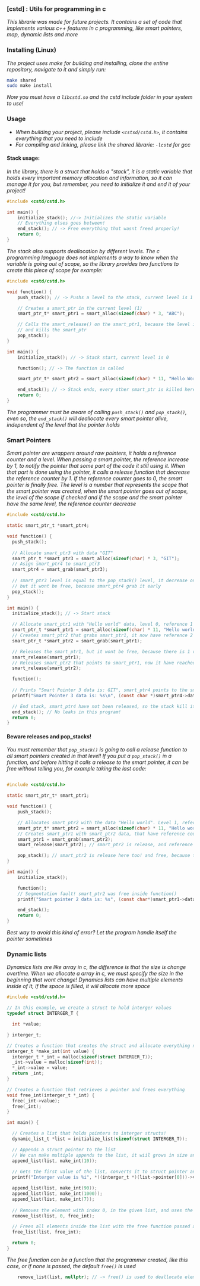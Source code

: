 ### [cstd] : Utils for programming in c

*This librarie was made for future projects. It contains a set of code that implements various 
c++ features in c programming, like smart pointers, map, dynamic lists and more*

### Installing (Linux)

*The project uses make for building and installing, clone the entine repository, navigate to it and simply run:*
```bash
make shared
sudo make install
```
*Now you must have a `libcstd.so` and the cstd include folder in your system to use!*

### Usage

- *When building your project, please include `<cstsd/cstd.h>`, it contains everything that you need to include*
- *For compiling and linking, please link the shared librarie: `-lcstd` for gcc*

#### Stack usage:

*In the library, there is a struct that holds a "stack", it is a static variable that holds every important memory allocation 
and information, so it can manage it for you, but remember, you need to initialize it and end it of your project!*
```c
#include <cstd/cstd.h>

int main() {
    initialize_stack(); //-> Initializes the static variable
    // Everything elses goes between!
    end_stack(); // -> Free everything that wasnt freed properly!
    return 0;
}
```

*The stack also supports deallocation by different levels. The c programming language does not implements a way to know 
when the variable is going out of scope, so the library provides two functions to create this piece of scope for example:*

```c
#include <cstd/cstd.h>

void function() {
    push_stack(); // -> Pushs a level to the stack, current level is 1

    // Creates a smart_ptr in the current level (1)
    smart_ptr_t* smart_ptr1 = smart_alloc(sizeof(char) * 3, "ABC");

    // Calls the smart_release() on the smart_ptr1, because the level is going down to 0 again,
    // and kills the smart_ptr
    pop_stack(); 
}

int main() {
    initialize_stack(); // -> Stack start, current level is 0

    function(); // -> The function is called

    smart_ptr_t* smart_ptr2 = smart_alloc(sizeof(char) * 11, "Hello World");

    end_stack(); // -> Stack ends, every other smart_ptr is killed here. smart_ptr2 is gone now
    return 0;
}

```

*The programmer must be aware of calling `push_stack()` and `pop_stack()`, even so, the `end_stack()` will deallocate every smart pointer alive, independent of the level that the pointer holds*

### Smart Pointers

*Smart pointer are wrappers around raw pointers, it holds a reference counter and a level. When passing a smart pointer, the reference increase by 1, to notify the pointer that some part of the code it still using it. When that part is done using the pointer, it calls a release function that decrease the reference counter by 1. If the reference counter goes to 0, the smart pointer is finally free. The level is a number that represents the scope that the smart pointer was created, when the smart pointer goes out of scope, the level of the scope if checked and if the scope and the smart pointer have the same level, the reference counter decrease*

```c
#include <cstd/cstd.h>

static smart_ptr_t *smart_ptr4;

void function() {
  push_stack();
  
  // Allocate smart_ptr3 with data "GIT"
  smart_ptr_t *smart_ptr3 = smart_alloc(sizeof(char) * 3, "GIT");
  // Asign smart_ptr4 to smart_ptr3
  smart_ptr4 = smart_grab(smart_ptr3);
  
  // smart_ptr3 level is equal to the pop_stack() level, it decrease one reference
  // but it wont be free, because smart_ptr4 grab it early
  pop_stack(); 
}

int main() {
  initialize_stack(); // -> Start stack

  // Allocate smart_ptr1 with "Hello world" data, level 0, reference 1
  smart_ptr_t *smart_ptr1 = smart_alloc(sizeof(char) * 11, "Hello world");
  // Creates smart_ptr2 that grabs smart_ptr1, it now have reference 2
  smart_ptr_t *smart_ptr2 = smart_grab(smart_ptr1);

  // Releases the smart_ptr1, but it wont be free, because there is 1 reference left    
  smart_release(smart_ptr1);  
  // Releases smart_ptr2 that points to smart_ptr1, now it have reached 0 references, it is free here!
  smart_release(smart_ptr2);

  function();
  
  // Prints "Smart Pointer 3 data is: GIT", smart_ptr4 points to the smart_ptr3 data!
  printf("Smart Pointer 3 data is: %s\n", (const char *)smart_ptr4->data->pointer);

  // End stack, smart_ptr4 have not been released, so the stack kill it with smart_ptr3
  end_stack(); // No leaks in this program!
  return 0;
}
```

#### Beware releases and pop_stacks!
*You must remember that `pop_stack()` is going to call a release function to all smart pointers created in that level! If you put a `pop_stack()` in a function, and before hitting it calls a release to the smart pointer, it can be free without telling you, for example taking the last code:*

```c 

#include <cstd/cstd.h>

static smart_ptr_t* smart_ptr1;

void function() {
    push_stack();

    // Allocates smart_ptr2 with the data "Hello world". Level 1, reference count 1
    smart_ptr_t* smart_ptr2 = smart_alloc(sizeof(char) * 11, "Hello world");
    // Creates smart_ptr1 with smart_ptr2 data, that have reference counter 2 now
    smart_ptr1 = smart_grab(smart_ptr2);
    smart_release(smart_ptr2); // smart_ptr2 is release, and reference counter is 1

    pop_stack(); // smart_ptr2 is release here too! and free, because the reference counter is 0
}

int main() {
    initialize_stack();

    function(); 
    // Segmentation fault! smart_ptr2 was free inside function()
    printf("Smart pointer 2 data is: %s", (const char*)smart_ptr1->data->pointer);

    end_stack();
    return 0;
}
```
*Best way to avoid this kind of error? Let the program handle itself the pointer sometimes*

### Dynamic lists

*Dynamics lists are like array in c, the difference is that the size is change overtime. When we allocate a array in c, we must specify the size in the beginning that wont change! Dynamics lists can have multiple elements inside of it, if the space is filled, it wiil allocate more space*

```c
#include <cstd/cstd.h>

// In this example, we create a struct to hold interger values
typedef struct INTERGER_T {

  int *value;

} interger_t;

// Creates a function that creates the struct and allocate everything needed
interger_t *make_int(int value) {
  interger_t *_int = malloc(sizeof(struct INTERGER_T));
  _int->value = malloc(sizeof(int));
  *_int->value = value;
  return _int;
}

// Creates a function that retrieves a pointer and frees everything
void free_int(interger_t *_int) {
  free(_int->value);
  free(_int);
}

int main() {

  // Creates a list that holds pointers to interger structs!
  dynamic_list_t *list = initialize_list(sizeof(struct INTERGER_T));

  // Appends a struct pointer to the list
  // We can make multiple appends to the list, it wiil grows in size and allocate more memory
  append_list(list, make_int(10));
  
  // Gets the first value of the list, converts it to struct pointer and prints value
  printf("Interger value is %i", *((interger_t *)(list->pointer[0]))->value);

  append_list(list, make_int(90));
  append_list(list, make_int(1000));
  append_list(list, make_int(7));
  
  // Removes the element with index 0, in the given list, and uses the free function provided 
  remove_list(list, 0, free_int);

  // Frees all elements inside the list with the free function passed and frees the list pointer itself
  free_list(list, free_int);

  return 0;
}
```
*The free function can be a function that the programmer created, like this case, or if none is passed, the default `free()` is used*

```c 
    remove_list(list, nullptr); // -> free() is used to deallocate elements!
```

